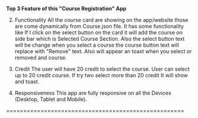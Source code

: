 **Top 3 Feature of this "Course Registration" App**

2. Functionality
All the course card are showing on the app/website those are come dynamically from Course.json file.
It has some functionality like If I click on the select button on the card it will add the course on side bar which is Selected Course Section.
Also the select button text will be change when you select a course the course button text will replace with "Remove" text.
Also will appear an toast when you select or removed and course.

3. Credit
The user will have 20 credit to select the course. User can select up to 20 credit course. 
If try two select more than 20 credit It will show and toast.

4. Responsiveness 
This app are fully responsive on all the Devices (Desktop, Tablet and Mobile).


====================================================




